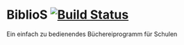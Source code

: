 # BiblioS [![Build Status](https://travis-ci.org/Medusalix/BiblioS.svg?branch=master)](https://travis-ci.org/Medusalix/BiblioS)
Ein einfach zu bedienendes Büchereiprogramm für Schulen
